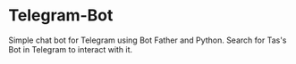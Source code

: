 # Telegram-Bot
Simple chat bot for Telegram using Bot Father and Python. Search for Tas's Bot in Telegram to interact with it. 
